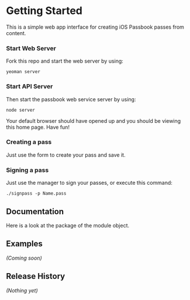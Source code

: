 # Getting Started
This is a simple web app interface for creating iOS Passbook passes from content.


### Start Web Server
Fork this repo and start the web server by using:

	yeoman server

### Start API Server	
Then start the passbook web service server by using:
	
	node server
	
Your default browser should have opened up and you should be viewing this home page. Have fun!	


### Creating a pass
Just use the form to create your pass and save it.

### Signing a pass
Just use the manager to sign your passes, or execute this command:

	./signpass -p Name.pass

	
## Documentation
Here is a look at the package of the module object.

## Examples
_(Coming soon)_

## Release History
_(Nothing yet)_









